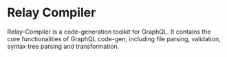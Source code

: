 # Relay Compiler

Relay-Compiler is a code-generation toolkit for GraphQL. It contains the core functionalities of GraphQL code-gen, including file parsing, validation, syntax tree parsing and transformation.
